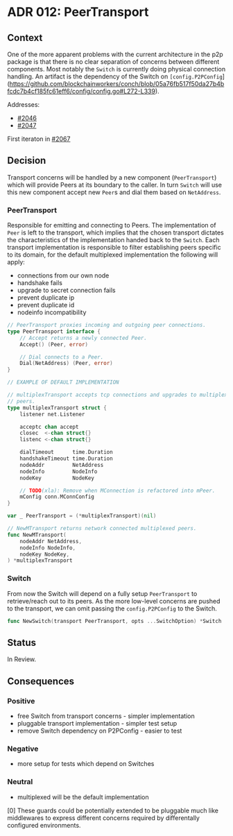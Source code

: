 # ADR 012: PeerTransport

## Context

One of the more apparent problems with the current architecture in the p2p
package is that there is no clear separation of concerns between different
components. Most notably the `Switch` is currently doing physical connection
handling. An artifact is the dependency of the Switch on
`[config.P2PConfig`](https://github.com/blockchainworkers/conch/blob/05a76fb517f50da27b4bfcdc7b4cf185fc61eff6/config/config.go#L272-L339).

Addresses:
* [#2046](https://github.com/blockchainworkers/conch/issues/2046)
* [#2047](https://github.com/blockchainworkers/conch/issues/2047)

First iteraton in [#2067](https://github.com/blockchainworkers/conch/issues/2067)

## Decision

Transport concerns will be handled by a new component (`PeerTransport`) which
will provide Peers at its boundary to the caller. In turn `Switch` will use
this new component accept new `Peer`s and dial them based on `NetAddress`.

### PeerTransport

Responsible for emitting and connecting to Peers. The implementation of `Peer`
is left to the transport, which implies that the chosen transport dictates the
characteristics of the implementation handed back to the `Switch`. Each
transport implementation is responsible to filter establishing peers specific
to its domain, for the default multiplexed implementation the following will
apply:

* connections from our own node
* handshake fails
* upgrade to secret connection fails
* prevent duplicate ip
* prevent duplicate id
* nodeinfo incompatibility


``` go
// PeerTransport proxies incoming and outgoing peer connections.
type PeerTransport interface {
	// Accept returns a newly connected Peer.
	Accept() (Peer, error)

	// Dial connects to a Peer.
	Dial(NetAddress) (Peer, error)
}

// EXAMPLE OF DEFAULT IMPLEMENTATION

// multiplexTransport accepts tcp connections and upgrades to multiplexted
// peers.
type multiplexTransport struct {
	listener net.Listener

	acceptc chan accept
	closec  <-chan struct{}
	listenc <-chan struct{}

	dialTimeout      time.Duration
	handshakeTimeout time.Duration
	nodeAddr         NetAddress
	nodeInfo         NodeInfo
	nodeKey          NodeKey

	// TODO(xla): Remove when MConnection is refactored into mPeer.
	mConfig conn.MConnConfig
}

var _ PeerTransport = (*multiplexTransport)(nil)

// NewMTransport returns network connected multiplexed peers.
func NewMTransport(
	nodeAddr NetAddress,
	nodeInfo NodeInfo,
	nodeKey NodeKey,
) *multiplexTransport 
```

### Switch

From now the Switch will depend on a fully setup `PeerTransport` to
retrieve/reach out to its peers. As the more low-level concerns are pushed to
the transport, we can omit passing the `config.P2PConfig` to the Switch.

``` go
func NewSwitch(transport PeerTransport, opts ...SwitchOption) *Switch
```

## Status

In Review.

## Consequences

### Positive

* free Switch from transport concerns - simpler implementation
* pluggable transport implementation - simpler test setup
* remove Switch dependency on P2PConfig - easier to test

### Negative

* more setup for tests which depend on Switches

### Neutral

* multiplexed will be the default implementation

[0] These guards could be potentially extended to be pluggable much like
middlewares to express different concerns required by differentally configured
environments.
